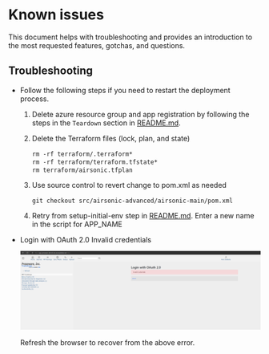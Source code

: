 # Known issues

This document helps with troubleshooting and provides an introduction to the most requested features, gotchas, and questions.

## Troubleshooting

* Follow the following steps if you need to restart the deployment process.

    1. Delete azure resource group and app registration by following the steps in the `Teardown` section in [README.md](./README.md).
    1. Delete the Terraform files (lock, plan, and state)

        ```shell
        rm -rf terraform/.terraform*
        rm -rf terraform/terraform.tfstate*
        rm terraform/airsonic.tfplan
        ```

    1. Use source control to revert change to pom.xml as needed

        ```shell
        git checkout src/airsonic-advanced/airsonic-main/pom.xml
        ```

    1. Retry from setup-initial-env step in [README.md](./README.md).  Enter a new name in the script for APP_NAME

* Login with OAuth 2.0 Invalid credentials

    ![Aisonic AAD](docs/assets/azureauthtimeout.png)

    Refresh the browser to recover from the above error.


